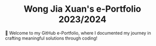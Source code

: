 <h1 align="center">Wong Jia Xuan's e-Portfolio 2023/2024</h1>

👋 Welcome to my GitHub e-Portfolio, where I documented my journey in crafting meaningful solutions through coding! 

